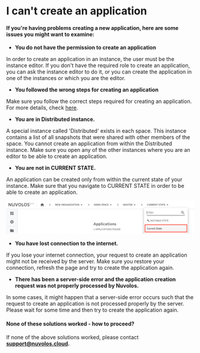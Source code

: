 # I can't create an application

#### If you're having problems creating a new application, here are some issues you might want to examine:

* **You do not have the permission to create an application**

In order to create an application in an instance, the user must be the instance editor. If you don't have the required role to create an application, you can ask the instance editor to do it, or you can create the application in one of the instances or which you are the editor.

* **You followed the wrong steps for creating an application**

Make sure you follow the correct steps required for creating an application. For more details, check [here](../../settings-and-administration/instance-management/create-an-application.md).

* **You are in Distributed instance.**

A special instance called 'Distributed' exists in each space. This instance contains a list of all snapshots that were shared with other members of the space. You cannot create an application from within the Distributed instance. Make sure you open any of the other instances where you are an editor to be able to create an application.

* **You are not in CURRENT STATE.**

An application can be created only from within the current state of your instance. Make sure that you navigate to CURRENT STATE in order to be able to create an application.

![](../../.gitbook/assets/screen-shot-2020-06-11-at-9.25.56-am%20%283%29.png)

* **You have lost connection to the internet.**

If you lose your internet connection, your request to create an application might not be received by the server. Make sure you restore your connection, refresh the page and try to create the application again.

* **There has been a server-side error and the application creation request was not properly processed by Nuvolos.**

In some cases, it might happen that a server-side error occurs such that the request to create an application is not processed properly by the server. Please wait for some time and then try to create the application again.

####  None of these solutions worked - how to proceed?

If none of the above solutions worked, please contact [**support@nuvolos.cloud**](mailto:support@nuvolos.cloud)**.**

